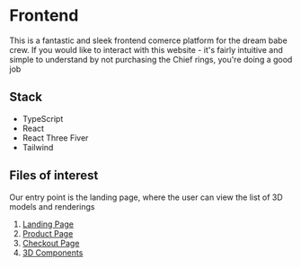 # Frontend

This is a fantastic and sleek frontend comerce platform for the dream babe crew. If you would like to interact with this website - it's fairly intuitive and simple to understand by not purchasing the Chief rings, you're doing a good job

## Stack
* TypeScript
* React
* React Three Fiver
* Tailwind

## Files of interest
Our entry point is the landing page, where the user can view the list of 3D models and renderings

1. [Landing Page]('./src/pages/HomePage.tsx')
2. [Product Page]('./src/pages/Product.tsx')
3. [Checkout Page]('./src/pages/Checkout.tsx')
4. [3D Components]('./src/components/canvas')
